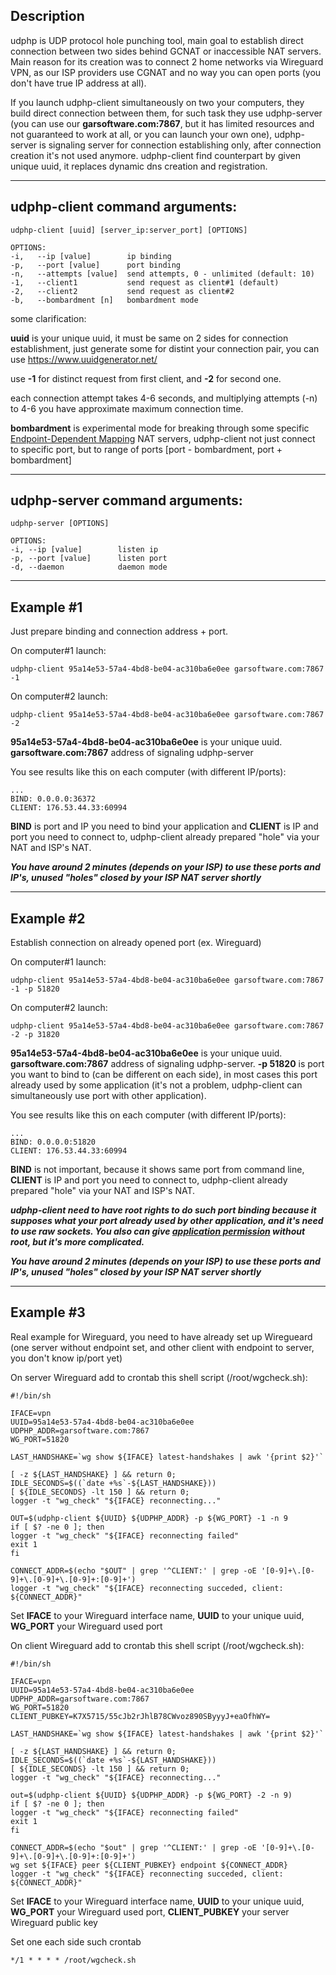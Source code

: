 ## Description
udphp is UDP protocol hole punching tool, main goal to establish direct connection between two sides behind GCNAT or inaccessible NAT servers. Main reason for its creation was to connect 2 home networks via Wireguard VPN, as our ISP providers use CGNAT and no way you can open ports (you don't have true IP address at all).

If you launch udphp-client simultaneously on two your computers, they build direct connection between them, for such task they use udphp-server (you can use our **garsoftware.com:7867**, but it has limited resources and not guaranteed to work at all, or you can launch your own one), udphp-server is signaling server for connection establishing only, after connection creation it's not used anymore. udphp-client find counterpart by given unique uuid, it replaces dynamic dns creation and registration.

---
## udphp-client command arguments:

    udphp-client [uuid] [server_ip:server_port] [OPTIONS]
    
    OPTIONS:
    -i,   --ip [value]        ip binding
    -p,   --port [value]      port binding
    -n,   --attempts [value]  send attempts, 0 - unlimited (default: 10)
    -1,   --client1           send request as client#1 (default)
    -2,   --client2           send request as client#2
    -b,   --bombardment [n]   bombardment mode

some clarification:

**uuid** is your unique uuid, it must be same on 2 sides for connection establishment, just generate some for distint your connection pair, you can use https://www.uuidgenerator.net/

use **-1** for distinct request from first client, and **-2** for second one.

each connection attempt takes 4-6 seconds, and multiplying attempts (-n) to 4-6 you have approximate maximum connection time.

**bombardment** is experimental mode for breaking through some specific [Endpoint-Dependent Mapping](https://www.ietf.org/rfc/rfc5128.txt) NAT servers, udphp-client not just connect to specific port, but to range of ports [port - bombardment, port + bombardment]

---
## udphp-server command arguments:

    udphp-server [OPTIONS]

    OPTIONS:
    -i, --ip [value]        listen ip
    -p, --port [value]      listen port
    -d, --daemon            daemon mode

---
## Example #1
Just prepare binding and connection address + port.

On computer#1 launch:

    udphp-client 95a14e53-57a4-4bd8-be04-ac310ba6e0ee garsoftware.com:7867 -1

On computer#2 launch:

    udphp-client 95a14e53-57a4-4bd8-be04-ac310ba6e0ee garsoftware.com:7867 -2

**95a14e53-57a4-4bd8-be04-ac310ba6e0ee** is your unique uuid. **garsoftware.com:7867** address of signaling udphp-server

You see results like this on each computer (with different IP/ports):

    ...
    BIND: 0.0.0.0:36372
    CLIENT: 176.53.44.33:60994

**BIND** is port and IP you need to bind your application and **CLIENT** is IP and port you need to connect to, udphp-client already prepared "hole" via your NAT and ISP's NAT.

***You have around 2 minutes (depends on your ISP) to use these ports and IP's, unused "holes" closed by your ISP NAT server shortly***

---
## Example #2
Establish connection on already opened port (ex. Wireguard)

On computer#1 launch:

    udphp-client 95a14e53-57a4-4bd8-be04-ac310ba6e0ee garsoftware.com:7867 -1 -p 51820

On computer#2 launch:

    udphp-client 95a14e53-57a4-4bd8-be04-ac310ba6e0ee garsoftware.com:7867 -2 -p 31820

**95a14e53-57a4-4bd8-be04-ac310ba6e0ee** is your unique uuid. **garsoftware.com:7867** address of signaling udphp-server. **-p 51820** is port you want to bind to (can be different on each side), in most cases this port already used by some application (it's not a problem, udphp-client can simultaneously use port with other application).

You see results like this on each computer (with different IP/ports):

    ...
    BIND: 0.0.0.0:51820
    CLIENT: 176.53.44.33:60994

**BIND** is not important, because it shows same port from command line, **CLIENT** is IP and port you need to connect to, udphp-client already prepared "hole" via your NAT and ISP's NAT.

***udphp-client need to have root rights to do such port binding because it supposes what your port already used by other application, and it's need to use raw sockets. You also can give [application permission](https://stackoverflow.com/questions/46466543/linux-raw-socket-permissions-issue) without root, but it's more complicated.***

***You have around 2 minutes (depends on your ISP) to use these ports and IP's, unused "holes" closed by your ISP NAT server shortly***

---
## Example #3
Real example for Wireguard, you need to have already set up Wiregueard (one server without endpoint set, and other client with endpoint to server, you don't know ip/port yet)

On server Wireguard add to crontab this shell script (/root/wgcheck.sh):

    #!/bin/sh

    IFACE=vpn
    UUID=95a14e53-57a4-4bd8-be04-ac310ba6e0ee
    UDPHP_ADDR=garsoftware.com:7867
    WG_PORT=51820
    
    LAST_HANDSHAKE=`wg show ${IFACE} latest-handshakes | awk '{print $2}'`

    [ -z ${LAST_HANDSHAKE} ] && return 0;
    IDLE_SECONDS=$((`date +%s`-${LAST_HANDSHAKE}))
    [ ${IDLE_SECONDS} -lt 150 ] && return 0;
    logger -t "wg_check" "${IFACE} reconnecting..."

    OUT=$(udphp-client ${UUID} ${UDPHP_ADDR} -p ${WG_PORT} -1 -n 9
    if [ $? -ne 0 ]; then
    logger -t "wg_check" "${IFACE} reconnecting failed"
    exit 1
    fi

    CONNECT_ADDR=$(echo "$OUT" | grep '^CLIENT:' | grep -oE '[0-9]+\.[0-9]+\.[0-9]+\.[0-9]+:[0-9]+')
    logger -t "wg_check" "${IFACE} reconnecting succeded, client: ${CONNECT_ADDR}"


Set **IFACE** to your Wireguard interface name, **UUID** to your unique uuid, **WG_PORT** your Wireguard used port

On client Wireguard add to crontab this shell script (/root/wgcheck.sh):

    #!/bin/sh

    IFACE=vpn
    UUID=95a14e53-57a4-4bd8-be04-ac310ba6e0ee
    UDPHP_ADDR=garsoftware.com:7867
    WG_PORT=51820
    CLIENT_PUBKEY=K7X5715/55cJb2rJhlB78CWvoz890SByyyJ+eaOfhWY=

    LAST_HANDSHAKE=`wg show ${IFACE} latest-handshakes | awk '{print $2}'`

    [ -z ${LAST_HANDSHAKE} ] && return 0;
    IDLE_SECONDS=$((`date +%s`-${LAST_HANDSHAKE}))
    [ ${IDLE_SECONDS} -lt 150 ] && return 0;
    logger -t "wg_check" "${IFACE} reconnecting..."

    out=$(udphp-client ${UUID} ${UDPHP_ADDR} -p ${WG_PORT} -2 -n 9)
    if [ $? -ne 0 ]; then
    logger -t "wg_check" "${IFACE} reconnecting failed"
    exit 1
    fi

    CONNECT_ADDR=$(echo "$out" | grep '^CLIENT:' | grep -oE '[0-9]+\.[0-9]+\.[0-9]+\.[0-9]+:[0-9]+')
    wg set ${IFACE} peer ${CLIENT_PUBKEY} endpoint ${CONNECT_ADDR}
    logger -t "wg_check" "${IFACE} reconnecting succeded, client: ${CONNECT_ADDR}"

Set **IFACE** to your Wireguard interface name, **UUID** to your unique uuid, **WG_PORT** your Wireguard used port, **CLIENT_PUBKEY** your server Wireguard public key

Set one each side such crontab

    */1 * * * * /root/wgcheck.sh
